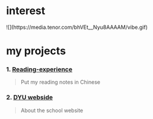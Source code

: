 <h1>interest</h1>
![](https://media.tenor.com/bhVEt__Nyu8AAAAM/vibe.gif)

# my projects
### 1. [Reading-experience](https://github.com/ddk070/Reading-experience)
> Put my reading notes in Chinese
### 2. [DYU webside](https://github.com/ddk070/webside)
> About the school website
